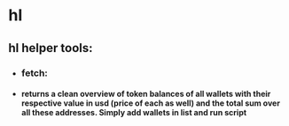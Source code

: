# hl
## hl helper tools:
- ### fetch:
- #### returns a clean overview of token balances of all wallets with their respective value in usd (price of each as well) and the total sum over all these addresses. Simply add wallets in list and run script

